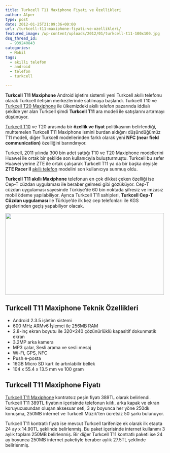 ```yaml
---
title: Turkcell T11 Maxiphone Fiyatı ve Özellikleri
author: Alper
type: post
date: 2012-01-25T21:09:36+00:00
url: /turkcell-t11-maxiphone-fiyati-ve-ozellikleri/
featured_image: /wp-content/uploads/2012/01/turkcell-t11-100x100.jpg
dsq_thread_id:
  - 939240843
categories:
  - Mobil
tags:
  - akıllı telefon
  - android
  - telefon
  - turkcell

---
```

**Turkcell T11 Maxiphone** Android işletim sistemli yeni Turkcell akıllı telefonu olarak Turkcell iletişim merkezlerinde satılmaya başlandı. Turkcell T10 ve [Turkcell T20 Maxiphone][1] ile ülkemizdeki akıllı telefon pazarında iddialı şekilde yer alan Turkcell şimdi **Turkcell T11** ara modeli ile satışlarını artırmayı düşünüyor.

[Turkcell T10][2] ve T20 arasında bir **özellik ve fiyat** politikasının belirlendiği, muhtemelen Turkcell T11 Maxiphone ismini burdan aldığını düşündüğümüz T11 modeli, diğer Turkcell modellerinden farklı olarak yeni **NFC (near field communication)** özelliğini barındırıyor.

Turkcell, 2011 yılında 300 bin adet sattığı T10 ve T20 Maxiphone modellerini Huawei ile ortak bir şekilde son kullanıcıyla buluşturmuştu. Turkcell bu sefer Huawei yerine ZTE ile ortak çalışarak Turkcell T11 ya da bir başka deyişle **ZTE Racer II** [akıllı telefon][3] modelini son kullanıcıya sunmuş oldu.

**Turkcell T11 akıllı Maxiphone** telefonun en çok dikkat çeken özelliği ise Cep-T cüzdan uygulaması ile beraber gelmesi gibi gözüküyor. Cep-T cüzdan uygulaması sayesinde Türkiye&#8217;de 60 bin noktada şifresiz ve imzasız mobil ödeme yapılabiliyor. Ayrıca Turkcell T11 sahipleri, **Turkcell Cep-T Cüzdan uygulaması** ile Türkiye&#8217;de ilk kez cep telefonları ile KGS gişelerinden geçiş yapabiliyor olacak.

<img class="aligncenter size-full wp-image-7688" title="turkcell-t11" src="https://www.murekkep.org/wp-content/uploads/2012/01/turkcell-t11.jpg" alt="" width="500" height="257" srcset="https://www.murekkep.org/wp-content/uploads/2012/01/turkcell-t11.jpg 500w, https://www.murekkep.org/wp-content/uploads/2012/01/turkcell-t11-400x205.jpg 400w, https://www.murekkep.org/wp-content/uploads/2012/01/turkcell-t11-50x25.jpg 50w, https://www.murekkep.org/wp-content/uploads/2012/01/turkcell-t11-243x125.jpg 243w" sizes="(max-width: 500px) 100vw, 500px" /> 

## Turkcell T11 Maxiphone Teknik Özellikleri

  * Android 2.3.5 işletim sistemi
  * 600 MHz ARMv6 İşlemci ile 256MB RAM
  * 2.8-inç ekran boyutu ile 320&#215;240 çözünürlüklü kapasitif dokunmatik ekran
  * 3.2MP arka kamera
  * MP3 çalar, Sesli arama ve sesli mesaj
  * Wi-Fi, GPS, NFC
  * Push e-posta
  * 16GB Micro SD kart ile artırılabilir bellek
  * 104 x 55.4 x 13.5 mm ve 100 gram

## Turkcell T11 Maxiphone Fiyatı

<a title="Turkcell T11 Maxiphone" href="https://www.turkcell.com.tr/bireysel/kampanyalar/Sayfalar/Turkcell-T11-Kampanyasi.aspx" target="_blank">Turkcell T11 Maxiphone</a> kontratsız peşin fiyatı 389TL olarak belirlendi. Turkcell T11 389TL fiyatının içerisinde telefonun kılıfı, arka kapak ve ekran koruyucusundan oluşan aksesuar seti, 3 ay boyunca her yöne 250dk konuşma, 250MB internet ve Turkcell Müzik&#8217;ten ücretsiz 50 şarkı bulunuyor.

Turkcell T11 kontratlı fiyatı ise mevcut Turkcell tarifenize ek olarak ilk etapta 24 ay x 14.90TL şeklinde belirlenmiş. Bu paket içerisinde internet kullanımı 3 aylık toplam 250MB belirlenmiş. Bir diğer Turkcell T11 kontratlı paketi ise 24 ay boyunca 250MB internet paketiyle beraber aylık 27.5TL şeklinde belirlenmiş.

 [1]: https://www.murekkep.org/turkcell-t20-maxiphone-ozellikleri-ve-fiyati-6653 "Turkcell T20 Maxiphone"
 [2]: https://www.murekkep.org/turkcell-t10-icin-android-market-ve-fm-radyo-3761 "Turkcell T10"
 [3]: https://www.murekkep.org/etiket/akilli-telefon "akıllı telefon"